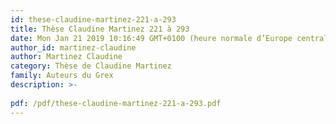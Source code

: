 ```yaml
---
id: these-claudine-martinez-221-a-293
title: Thèse Claudine Martinez 221 à 293
date: Mon Jan 21 2019 10:16:49 GMT+0100 (heure normale d’Europe centrale)
author_id: martinez-claudine
author: Martinez Claudine
category: Thèse de Claudine Martinez
family: Auteurs du Grex
description: >-
 
pdf: /pdf/these-claudine-martinez-221-a-293.pdf
---
```

